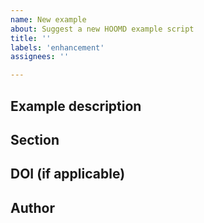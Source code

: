 ```yaml
---
name: New example
about: Suggest a new HOOMD example script
title: ''
labels: 'enhancement'
assignees: ''

---
```


<!-- Set the title of this issue to the name of the proposed example script. -->

## Example description

<!-- Describe the proposed example script. -->

## Section

<!--  Where does the new example fit in the [outline](README.md)? -->

## DOI (if applicable)

<!-- If this is a research relevant example, include the DOI of the paper this example should demonstrate. -->

## Author

<!-- Are you able to write this example for the benefit of the HOOMD user community? -->
